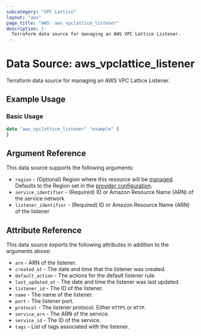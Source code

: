 ```yaml
---
subcategory: "VPC Lattice"
layout: "aws"
page_title: "AWS: aws_vpclattice_listener"
description: |-
  Terraform data source for managing an AWS VPC Lattice Listener.
---
```


# Data Source: aws_vpclattice_listener

Terraform data source for managing an AWS VPC Lattice Listener.

## Example Usage

### Basic Usage

```terraform
data "aws_vpclattice_listener" "example" {
}
```

## Argument Reference

This data source supports the following arguments:

* `region` - (Optional) Region where this resource will be [managed](https://docs.aws.amazon.com/general/latest/gr/rande.html#regional-endpoints). Defaults to the Region set in the [provider configuration](https://registry.terraform.io/providers/hashicorp/aws/latest/docs#aws-configuration-reference).
* `service_identifier` - (Required) ID or Amazon Resource Name (ARN) of the service network
* `listener_identifier` - (Required) ID or Amazon Resource Name (ARN) of the listener

## Attribute Reference

This data source exports the following attributes in addition to the arguments above:

* `arn` - ARN of the listener.
* `created_at` - The date and time that the listener was created.
* `default_action` - The actions for the default listener rule.
* `last_updated_at` - The date and time the listener was last updated.
* `listener_id` - The ID of the listener.
* `name` - The name of the listener.
* `port` - The listener port.
* `protocol` - The listener protocol. Either `HTTPS` or `HTTP`.
* `service_arn` - The ARN of the service.
* `service_id` - The ID of the service.
* `tags` - List of tags associated with the listener.

